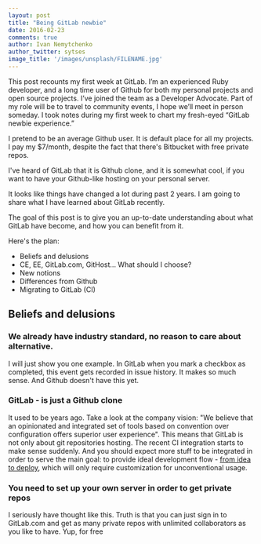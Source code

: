 ```yaml
---
layout: post
title: "Being GitLab newbie"
date: 2016-02-23
comments: true
author: Ivan Nemytchenko
author_twitter: sytses
image_title: '/images/unsplash/FILENAME.jpg'
---
```


This post recounts my first week at GitLab. I’m an experienced Ruby developer, and a long time user of Github for both my personal projects and open source projects. I’ve joined the team as a Developer Advocate. Part of my role will be to travel to community events, I hope we’ll meet in person someday. I took notes during my first week to chart my fresh-eyed “GitLab newbie experience.”

I pretend to be an average Github user. It is default place for all my projects. I pay my $7/month, despite the fact that there's Bitbucket with free private repos.

I've heard of GitLab that it is Github clone, and it is somewhat cool, if you want to have your Github-like hosting on your personal server.

It looks like things have changed a lot during past 2 years. I am going to share what I have learned about GitLab recently.

The goal of this post is to give you an up-to-date understanding about what GitLab have become, and how you can benefit from it.

Here's the plan:
- Beliefs and delusions
- CE, EE, GitLab.com, GitHost... What should I choose?
- New notions
- Differences from Github
- Migrating to GitLab (CI)

## Beliefs and delusions
  ### We already have industry standard, no reason to care about alternative.
I will just show you one example. In GitLab when you mark a checkbox as completed, this event gets recorded in issue history. It makes so much sense. And Github doesn't have this yet.

### GitLab - is just a Github clone
It used to be years ago. Take a look at the company vision:
"We believe that an opinionated and integrated set of tools based on convention over configuration offers superior user experience". This means that GitLab is not only about git repositories hosting. The recent CI integration starts to make sense suddenly. And you should expect more stuff to be integrated in order to serve the main goal: to provide ideal development flow - [from idea to deploy](https://about.gitlab.com/direction/#scope), which will only require customization for unconventional usage.

### You need to set up your own server in order to get private repos
I seriously have thought like this. Truth is that you can just sign in to GitLab.com and get as many private repos with unlimited collaborators as you like to have. Yup, for free